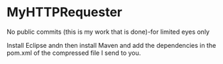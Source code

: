 # MyHTTPRequester
No public commits (this is my work that is done)-for limited eyes only

Install Eclipse andn then install Maven and add the dependencies in the pom.xml 
of the compressed file I send to you.


